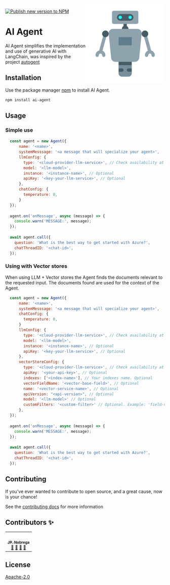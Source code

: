 <img src="ai-agent.png" align="right" width="250" />

[![Publish new version to NPM](https://github.com/dev-jpnobrega/ai-agent/actions/workflows/npm-publish.yml/badge.svg)](https://github.com/dev-jpnobrega/ai-agent/actions/workflows/npm-publish.yml)

# AI Agent

AI Agent simplifies the implementation and use of generative AI with LangChain, was inspired by the project [autogent](https://github.com/microsoft/autogen)



## Installation

Use the package manager [npm](https://www.npmjs.com/) to install AI Agent.

```bash
npm install ai-agent
```

## Usage

### Simple use
```javascript
  const agent = new Agent({
      name: '<name>',
      systemMesssage: '<a message that will specialize your agent>',
      llmConfig: {
        type: '<cloud-provider-llm-service>', // Check availability at <link>
        model: '<llm-model>',
        instance: '<instance-name>', // Optional
        apiKey: '<key-your-llm-service>', // Optional
      },
      chatConfig: {
        temperature: 0,
      }
  });

  agent.on('onMessage', async (message) => {
    console.warn('MESSAGE:', message);
  });

  await agent.call({
    question: 'What is the best way to get started with Azure?',
    chatThreadID: '<chat-id>',
  });
```

### Using with Vector stores
When using LLM + Vector stores the Agent finds the documents relevant to the requested input.
The documents found are used for the context of the Agent.
```javascript
  const agent = new Agent({
      name: '<name>',
      systemMesssage: '<a message that will specialize your agent>',
      chatConfig: {
        temperature: 0,
      }
      llmConfig: {
        type: '<cloud-provider-llm-service>', // Check availability at <link>
        model: '<llm-model>',
        instance: '<instance-name>', // Optional
        apiKey: '<key-your-llm-service>', // Optional
      },
      vectorStoreConfig: {
        type: '<cloud-provider-llm-service>', // Check availability at <link>
        apiKey: '<your-api-key>', // Optional
        indexes: ['<index-name>'], // Your indexes name. Optional
        vectorFieldName: '<vector-base-field>', // Optional
        name: '<vector-service-name>', // Optional
        apiVersion: "<api-version>", // Optional
        model: '<llm-model>' // Optional
        customFilters: '<custom-filter>' // Optional. Example: 'field-vector-store=(userSessionId)' check at <link>
      },
  });

  agent.on('onMessage', async (message) => {
    console.warn('MESSAGE:', message);
  });

  await agent.call({
    question: 'What is the best way to get started with Azure?',
    chatThreadID: '<chat-id>',
  });
```

## Contributing

If you've ever wanted to contribute to open source, and a great cause, now is your chance!

See the [contributing docs](CONTRIBUTING.md) for more information

## Contributors ✨

<!-- ALL-CONTRIBUTORS-LIST:START - Do not remove or modify this section -->
<!-- prettier-ignore-start -->
<!-- markdownlint-disable -->

<table>
  <tr>
    <td align="center"><a href="https://github.com/dev-jpnobrega"><img src="https://avatars1.githubusercontent.com/u/28389807?s=400&u=2c152fc946efc96badce0cfc743ebcb2585b4b3f&v=4" width="100px;" alt=""/><br /><sub><b>JP. Nobrega</b></sub></a><br /><a href="https://github.com/dev-jpnobrega/api-rest/issues" title="Answering Questions">💬</a> <a href="https://github.com/dev-jpnobrega/api-rest/master#how-do-i-use" title="Documentation">📖</a> <a href="https://github.com/dev-jpnobrega/api-rest/pulls" title="Reviewed Pull Requests">👀</a> <a href="#talk-kentcdodds" title="Talks">📢</a></td>
  </tr>
</table>

<!-- markdownlint-enable -->
<!-- prettier-ignore-end -->
<!-- ALL-CONTRIBUTORS-LIST:END -->

## License
[Apache-2.0](LICENSE)


